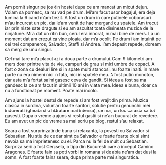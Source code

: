 Am pornit singur pe jos din hostel dupa ce am mancat un micut dejun. Voiam sa pornesc, sa ma vad pe drum. Mi’am facut usor bagajul, era deja lumina la 6 cand m’am trezit. A fost un drum in care putinele coborasuri m’au incurcat un pic, dar le’am venit de hac mergand cu spatele. Am trecut iar prin niste sate dragute si eu am ascultat toata dimineata muzica de la ninjatune. Mi’a dat un ritm bun, cerul era innorat, numai bine de mers. La un moment dat am crezut ca vine ploaia, dar m’a ocolit. Pe drum i’am intalnit pe cei trei companeros, Salvador, Steffi si Andrea. I’am depasit repede, doream sa merg de unu singur.

Cel mai tare mi’a placut azi a doua parte a drumului. Cam 9 kilometri am mers doar printre vita de vie, campuri de grau si mici umbre de copaci. A fost o zona cu dealuri line si in spate multi stancosi, nu foarte inalti. in mare parte nu era nimeni nici in fata, nici in spatele meu. A fost putin monoton, dar asta m’a fortat sa’mi gasesc ceva de gandit. Si ideea a fost sa ma gandesc la ce am facut in ultimii 10 ani in viata mea. Ideea e buna, doar ca nu a functionat pe moment. Poate mai incolo.

Am ajuns la hostel destul de repede si am fost vrajit din prima. Muzica clasica in surdina, voluntari foarte saritori, solutie pentru genunchii mei indurerati (gheata si o hidratare mai intensa), ce mai, un loc ca asta sa tot gasesti. Dupa o vreme a ajuns si restul gastii si ne’am bucurat de revedere. Eu am avut un pic de vreme sa mai scriu pe blog, restul s’au relaxat.

Seara a fost surprinzatir de buna si relaxanta, la povesti cu Salvador si Sebastian. Nu stiu de ce dar simt ca Salvador e foarte foarte ok si simt nevoia sa ma imprietenesc cu el. Parca nu la fel de mult cu Sebastian. Surpriza serii a fost Cerasela, o tipa din Bucuresti care a inceput Camino Aragones. E foarte fain sa poti vorbi in romana si de abia ne’am dat dusi la somn. A fost foarte faina seara, dupa prima parte mai singuratica.